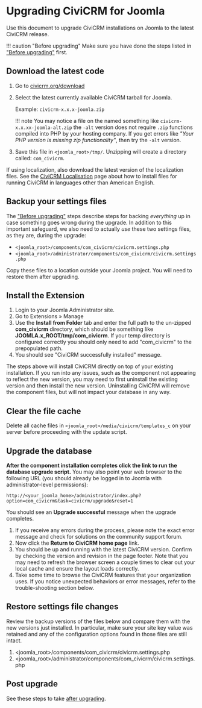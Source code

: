 # Upgrading CiviCRM for Joomla

Use this document to upgrade CiviCRM installations on Joomla to the latest CiviCRM release.

!!! caution "Before upgrading"
    Make sure you have done the steps listed in ["Before upgrading"](/upgrade/index.md#before-upgrading) first.

## Download the latest code

1. Go to [civicrm.org/download](https://civicrm.org/download)
1. Select the latest currently available CiviCRM tarball for Joomla.

    Example: `civicrm-x.x.x-joomla.zip`

    !!! note
        You may notice a file on the named something like `civicrm-x.x.xx-joomla-alt.zip` the `-alt` version does not require `.zip` functions compiled into PHP by your hosting company. If you get errors like _"Your PHP version is missing zip functionality"_, then try the `-alt` version.

1. Save this file in `<joomla_root>/tmp/`. Unzipping will create a directory called: `com_civicrm`.

If using localization, also download the latest version of the localization files. See the [CiviCRM Localisation](http://wiki.civicrm.org/confluence/display/CRMDOC40/CiviCRM+Localisation) page about how to install files for running CiviCRM in languages other than American English.

## Backup your settings files

The ["Before upgrading"](/upgrade/index.md#before-upgrading) steps describe steps for backing _everything_ up in case something goes wrong during the upgrade. In addition to this important safeguard, we also need to actually _use_ these two settings files, as they are, during the upgrade:

* `<joomla_root>/components/com_civicrm/civicrm.settings.php`
* `<joomla_root>/administrator/components/com_civicrm/civicrm.settings.php`
    
Copy these files to a location outside your Joomla project. You will need to restore them after upgrading.

## Install the Extension

1. Login to your Joomla Administrator site.
1. Go to Extensions » Manage
1. Use the **Install from Folder** tab and enter the full path to the un-zipped **com_civicrm** directory, which should be something like **JOOMLA.x_ROOT/tmp/com_civicrm**. If your temp directory is configured correctly you should only need to add "com_civicrm" to the prepopulated path.
1. You should see "CiviCRM successfully installed" message.

The steps above will install CiviCRM directly on top of your existing installation. If you run into any issues, such as the component not appearing to reflect the new version, you may need to first uninstall the existing version and then install the new version. Uninstalling CiviCRM will remove the component files, but will not impact your database in any way.

## Clear the file cache

Delete all cache files in `<joomla_root>/media/civicrm/templates_c` on your server before proceeding with the update script.

## Upgrade the database

**After the component installation completes click the link to run the database upgrade script.** You may also point your web browser to the following URL (you should already be logged in to Joomla with administrator-level permissions):

```
http://<your_joomla_home>/administrator/index.php?option=com_civicrm&task=civicrm/upgrade&reset=1
```

You should see an **Upgrade successful** message when the upgrade completes.

1. If you receive any errors during the process, please note the exact error message and check for solutions on the community support forum.
1. Now click the **Return to CiviCRM home page** link.
1. You should be up and running with the latest CiviCRM version. Confirm by checking the version and revision in the page footer. Note that you may need to refresh the browser screen a couple times to clear out your local cache and ensure the layout loads correctly.
1. Take some time to browse the CiviCRM features that your organization uses. If you notice unexpected behaviors or error messages, refer to the trouble-shooting section below.



## Restore settings file changes

Review the backup versions of the files below and compare them with the new versions just installed. In particular, make sure your site key value was retained and any of the configuration options found in those files are still intact.

1. <joomla_root>/components/com_civicrm/civicrm.settings.php
1. <joomla_root>/administrator/components/com_civicrm/civicrm.settings.php

## Post upgrade

See these steps to take [after upgrading](/upgrade/index.md#after-upgrading).
